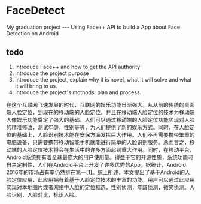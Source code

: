 # FaceDetect
My graduation project --- Using Face++ API to build a App about Face Detection on Android


## todo
1. Introduce Face++ and how to get the API authority
2. Introduce the project purpose 
3. Introduce the project, explain why it is novel, what it will solve and what it will bring to us.
4. Introduce the project's mothods, plan and process. 



在这个互联网飞速发展的时代，互联网的娱乐功能日渐强大。从从前的传统的桌面端人脸定位，到现在的移动端的人脸定位，并且在移动端人脸定位的技术为移动端人像娱乐功能奠定了强大的基础。人们可以通过移动端的人脸定位功能实现对人脸的精准修改，测试年龄，性别等等，为人们提供了新的娱乐方式。同时，在人脸定位的基础上，人脸识别技术能在安保方面发挥巨大作用。人们不再需要携带笨重的电脑设备，只需要携带移动智能手机就能进行简单的人脸识别服务。总而言之，移动端的人脸定位技术将会在生活中的许多方面起到重大作用。同时，在移动平台，Android系统拥有着全球最庞大的用户使用量。得益于它的开源性质，系统功能可自主定制性，人们在Android平台上开发了许多优秀的App。据统计，Android 2016年的市场占有率仍然排在第一[1]。综上所述，本文提出了基于Android的人脸定位应用，此应用拥有着基于人脸定位技术的丰富的功能。用户可以通过此应用实现对本地图片或者网络中人脸的定位框选，性别侦测，年龄侦测，微笑侦测。人脸识别，人脸对比，标识人脸。

